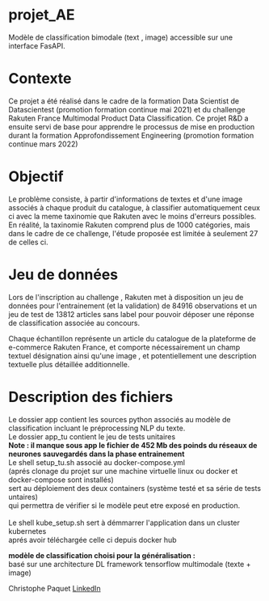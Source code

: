 # projet_AE
Modèle de classification bimodale (text , image) accessible sur une interface FasAPI.

# Contexte
Ce projet a été réalisé dans le cadre de la formation Data Scientist de Datascientest (promotion formation continue mai 2021) 
et du challenge Rakuten France Multimodal Product Data Classification.
Ce projet R&D a ensuite servi de base pour apprendre le processus de mise en production durant la formation Approfondissement Engineering (promotion formation continue mars 2022)

# Objectif 
Le problème consiste, à partir d'informations de textes et d'une image associés à chaque produit du catalogue, à classifier automatiquement ceux ci avec la meme taxinomie que Rakuten avec le moins d'erreurs possibles.<br />
En réalité, la taxinomie Rakuten comprend plus de 1000 catégories, mais dans le cadre de ce challenge, l'étude proposée est limitée à seulement 27 de celles ci.

# Jeu de données
Lors de l'inscription au challenge , Rakuten met à disposition un jeu de données pour l'entrainement (et la validation) de 84916 observations 
et un jeu de test de 13812 articles sans label pour pouvoir déposer une réponse de classification associée au concours.

Chaque échantillon représente un article du catalogue de la plateforme de e-commerce Rakuten France, et comporte nécessairement un champ textuel désignation ainsi qu'une image , et potentiellement une description textuelle plus détaillée additionnelle.


# Description des fichiers
Le dossier app contient les sources python associés au modèle de classification incluant le préprocessing NLP du texte.<br>
Le dossier app_tu contient le jeu de tests unitaires<br>
**Note : il manque sous app le fichier de 452 Mb des poinds du réseaux de neurones sauvegardés dans la phase entrainement**<br>
Le shell setup_tu.sh associé au docker-compose.yml<br>
(aprés clonage du projet sur une machine virtuelle linux ou docker et docker-compose sont installés)<br>
sert au déploiement des deux containers (système testé et sa série de tests untaires)<br> 
qui permettra de vérifier si le modèle peut etre exposé en production.<br><br>
Le shell kube_setup.sh sert à démmarrer l'application dans un cluster kubernetes<br>
aprés avoir téléchargée celle ci depuis docker hub

**modèle de classification choisi pour la généralisation :**<br />
basé sur une architecture DL framework tensorflow multimodale (texte + image)<br />

Christophe Paquet [LinkedIn](https://www.linkedin.com/in/c-paquet-machine-and-deep-learning-for-fun)


